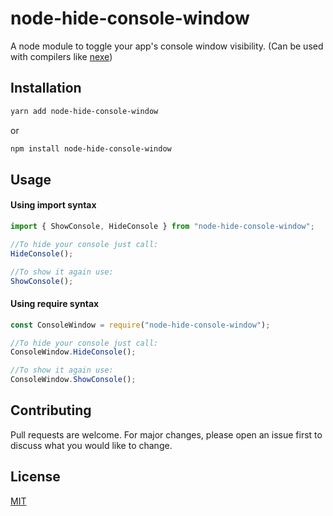 # node-hide-console-window

A node module to toggle your app's console window visibility. (Can be used with compilers like [nexe](https://www.npmjs.com/package/nexe))

## Installation
```bash
yarn add node-hide-console-window
```
or
```bash
npm install node-hide-console-window
```

## Usage
#### Using import syntax
```typescript
import { ShowConsole, HideConsole } from "node-hide-console-window";

//To hide your console just call:
HideConsole();

//To show it again use:
ShowConsole();
```

#### Using require syntax
```typescript
const ConsoleWindow = require("node-hide-console-window");

//To hide your console just call:
ConsoleWindow.HideConsole();

//To show it again use:
ConsoleWindow.ShowConsole();
```
## Contributing
Pull requests are welcome. For major changes, please open an issue first to discuss what you would like to change.

## License
[MIT](https://choosealicense.com/licenses/mit/)